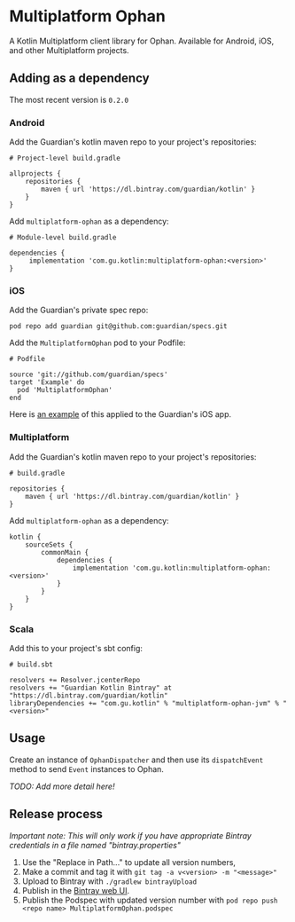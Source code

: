 # Multiplatform Ophan

A Kotlin Multiplatform client library for Ophan. Available for Android, iOS, and other Multiplatform projects.

## Adding as a dependency

The most recent version is `0.2.0`

### Android

Add the Guardian's kotlin maven repo to your project's repositories:

    # Project-level build.gradle
    
    allprojects {
        repositories {
            maven { url 'https://dl.bintray.com/guardian/kotlin' }
        }
    }
    
Add `multiplatform-ophan` as a dependency:

    # Module-level build.gradle
    
    dependencies {
         implementation 'com.gu.kotlin:multiplatform-ophan:<version>'
    }
    
### iOS

Add the Guardian's private spec repo:

    pod repo add guardian git@github.com:guardian/specs.git
    
Add the `MultiplatformOphan` pod to your Podfile:

    # Podfile
    
    source 'git://github.com/guardian/specs'
    target 'Example' do
      pod 'MultiplatformOphan'
    end
    
Here is [an example](https://github.com/guardian/ios-live/commit/465d98846b37a3d2943d6c516d42c6b296e3fb7e) of this applied to the Guardian's iOS app.

### Multiplatform

Add the Guardian's kotlin maven repo to your project's repositories:

    # build.gradle
    
    repositories {
        maven { url 'https://dl.bintray.com/guardian/kotlin' }
    }
    
Add `multiplatform-ophan` as a dependency:

    kotlin {
        sourceSets {
            commonMain {
                dependencies {
                    implementation 'com.gu.kotlin:multiplatform-ophan:<version>'
                }
            }
        }
    }

### Scala

Add this to your project's sbt config:

    # build.sbt
    
    resolvers += Resolver.jcenterRepo
    resolvers += "Guardian Kotlin Bintray" at "https://dl.bintray.com/guardian/kotlin"
    libraryDependencies += "com.gu.kotlin" % "multiplatform-ophan-jvm" % "<version>"
    
## Usage

Create an instance of `OphanDispatcher` and then use its `dispatchEvent` method to send `Event` instances to Ophan.

_TODO: Add more detail here!_

## Release process

_Important note: This will only work if you have appropriate Bintray credentials in a file named "bintray.properties"_

1. Use the "Replace in Path..." to update all version numbers,
2. Make a commit and tag it with `git tag -a v<version> -m "<message>"`
3. Upload to Bintray with `./gradlew bintrayUpload`
4. Publish in the [Bintray web UI](https://bintray.com/beta/#/guardian/kotlin/multiplatform-ophan?tab=overview).
5. Publish the Podspec with updated version number with `pod repo push <repo name> MultiplatformOphan.podspec`
